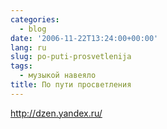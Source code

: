 ```yaml
---
categories:
  - blog
date: '2006-11-22T13:24:00+00:00'
lang: ru
slug: po-puti-prosvetlenija
tags:
  - музыкой навеяло
title: По пути просветления
---
```




<http://dzen.yandex.ru/>
